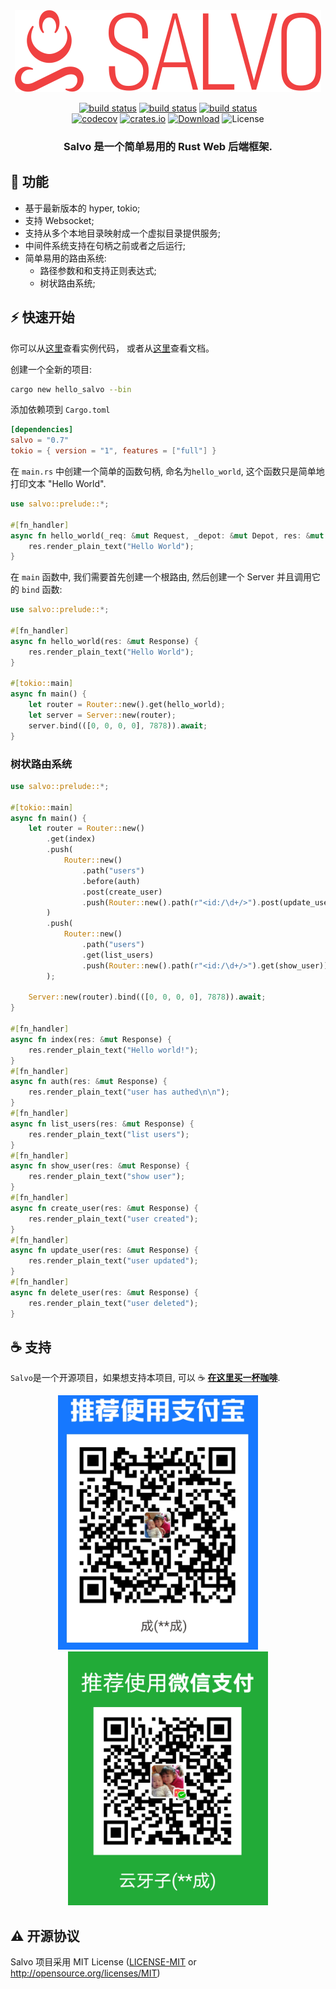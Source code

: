 <div align="center">
<img alt="Savlo" src="assets/logo.svg" />
<p>

[![build status](https://github.com/salvo-rs/salvo/workflows/CI%20(Linux)/badge.svg?branch=master&event=push)](https://github.com/salvo-rs/salvo/actions)
[![build status](https://github.com/salvo-rs/salvo//workflows/CI%20(macOS)/badge.svg?branch=master&event=push)](https://github.com/salvo-rs/salvo/actions)
[![build status](https://github.com/salvo-rs/salvo/workflows/CI%20(Windows)/badge.svg?branch=master&event=push)](https://github.com/salvo-rs/salvo/actions)
<br>
[![codecov](https://codecov.io/gh/salvo-rs/salvo/branch/master/graph/badge.svg)](https://codecov.io/gh/salvo-rs/salvo)
[![crates.io](https://img.shields.io/crates/v/salvo)](https://crates.io/crates/salvo)
[![Download](https://img.shields.io/crates/d/salvo.svg)](https://crates.io/crates/salvo)
![License](https://img.shields.io/crates/l/salvo.svg)

</p>
<h3>Salvo 是一个简单易用的 Rust Web 后端框架.</h3>
</div>

## 🎯 功能
  * 基于最新版本的 hyper, tokio;
  * 支持 Websocket;
  * 支持从多个本地目录映射成一个虚拟目录提供服务;
  * 中间件系统支持在句柄之前或者之后运行;
  * 简单易用的路由系统:
    - 路径参数和和支持正则表达式;
    - 树状路由系统;

## ⚡️ 快速开始
你可以从[这里](https://github.com/salvo-rs/salvo/tree/master/examples)查看实例代码， 或者从[这里](https://docs.rs/salvo/0.1.6/salvo/)查看文档。


创建一个全新的项目:
```bash
cargo new hello_salvo --bin
```

添加依赖项到 `Cargo.toml`
```toml
[dependencies]
salvo = "0.7"
tokio = { version = "1", features = ["full"] }
```

在 `main.rs` 中创建一个简单的函数句柄, 命名为`hello_world`, 这个函数只是简单地打印文本 "Hello World".

```rust
use salvo::prelude::*;

#[fn_handler]
async fn hello_world(_req: &mut Request, _depot: &mut Depot, res: &mut Response) {
    res.render_plain_text("Hello World");
}
```

在 ```main``` 函数中, 我们需要首先创建一个根路由, 然后创建一个 Server 并且调用它的 ```bind``` 函数:

```rust
use salvo::prelude::*;

#[fn_handler]
async fn hello_world(res: &mut Response) {
    res.render_plain_text("Hello World");
}

#[tokio::main]
async fn main() {
    let router = Router::new().get(hello_world);
    let server = Server::new(router);
    server.bind(([0, 0, 0, 0], 7878)).await;
}
```

### 树状路由系统

```rust
use salvo::prelude::*;

#[tokio::main]
async fn main() {
    let router = Router::new()
        .get(index)
        .push(
            Router::new()
                .path("users")
                .before(auth)
                .post(create_user)
                .push(Router::new().path(r"<id:/\d+/>").post(update_user).delete(delete_user)),
        )
        .push(
            Router::new()
                .path("users")
                .get(list_users)
                .push(Router::new().path(r"<id:/\d+/>").get(show_user)),
        );

    Server::new(router).bind(([0, 0, 0, 0], 7878)).await;
}

#[fn_handler]
async fn index(res: &mut Response) {
    res.render_plain_text("Hello world!");
}
#[fn_handler]
async fn auth(res: &mut Response) {
    res.render_plain_text("user has authed\n\n");
}
#[fn_handler]
async fn list_users(res: &mut Response) {
    res.render_plain_text("list users");
}
#[fn_handler]
async fn show_user(res: &mut Response) {
    res.render_plain_text("show user");
}
#[fn_handler]
async fn create_user(res: &mut Response) {
    res.render_plain_text("user created");
}
#[fn_handler]
async fn update_user(res: &mut Response) {
    res.render_plain_text("user updated");
}
#[fn_handler]
async fn delete_user(res: &mut Response) {
    res.render_plain_text("user deleted");
}

```
## ☕ 支持

`Salvo`是一个开源项目，如果想支持本项目, 可以 ☕ [**在这里买一杯咖啡**](https://www.buymeacoffee.com/chrislearn). 
<p style="text-align: center;">
<img src="assets/alipay.png" alt="Alipay" width="320"/>&nbsp;&nbsp;&nbsp;&nbsp;&nbsp;&nbsp;&nbsp;&nbsp;<img src="assets/weixin.png" alt="Weixin" width="320"/>
</p>


## ⚠️ 开源协议

Salvo 项目采用 MIT License ([LICENSE-MIT](LICENSE-MIT) or http://opensource.org/licenses/MIT)
